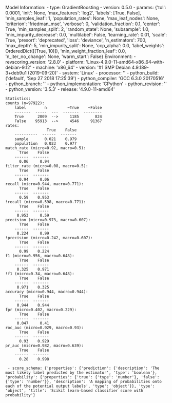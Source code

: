 Model Information:
	 - type: GradientBoosting
	 - version: 0.5.0
	 - params: {'tol': 0.0001, 'init': None, 'max_features': 'log2', 'labels': [True, False], 'min_samples_leaf': 1, 'population_rates': None, 'max_leaf_nodes': None, 'criterion': 'friedman_mse', 'verbose': 0, 'validation_fraction': 0.1, 'center': True, 'min_samples_split': 2, 'random_state': None, 'subsample': 1.0, 'min_impurity_decrease': 0.0, 'multilabel': False, 'learning_rate': 0.01, 'scale': True, 'presort': 'deprecated', 'loss': 'deviance', 'n_estimators': 700, 'max_depth': 5, 'min_impurity_split': None, 'ccp_alpha': 0.0, 'label_weights': OrderedDict([(True, 10)]), 'min_weight_fraction_leaf': 0.0, 'n_iter_no_change': None, 'warm_start': False}
	Environment:
	 - revscoring_version: '2.8.0'
	 - platform: 'Linux-4.9.0-11-amd64-x86_64-with-debian-9.12'
	 - machine: 'x86_64'
	 - version: '#1 SMP Debian 4.9.189-3+deb9u1 (2019-09-20)'
	 - system: 'Linux'
	 - processor: ''
	 - python_build: ('default', 'Sep 27 2018 17:25:39')
	 - python_compiler: 'GCC 6.3.0 20170516'
	 - python_branch: ''
	 - python_implementation: 'CPython'
	 - python_revision: ''
	 - python_version: '3.5.3'
	 - release: '4.9.0-11-amd64'
	
	Statistics:
	counts (n=97922):
		label        n         ~True    ~False
		-------  -----  ---  -------  --------
		True      2009  -->     1185       824
		False    95913  -->     4546     91367
	rates:
		              True    False
		----------  ------  -------
		sample       0.021    0.979
		population   0.023    0.977
	match_rate (micro=0.92, macro=0.5):
		  True    False
		------  -------
		  0.06     0.94
	filter_rate (micro=0.08, macro=0.5):
		  True    False
		------  -------
		  0.94     0.06
	recall (micro=0.944, macro=0.771):
		  True    False
		------  -------
		  0.59    0.953
	!recall (micro=0.598, macro=0.771):
		  True    False
		------  -------
		 0.953     0.59
	precision (micro=0.973, macro=0.607):
		  True    False
		------  -------
		 0.224     0.99
	!precision (micro=0.242, macro=0.607):
		  True    False
		------  -------
		  0.99    0.224
	f1 (micro=0.956, macro=0.648):
		  True    False
		------  -------
		 0.325    0.971
	!f1 (micro=0.34, macro=0.648):
		  True    False
		------  -------
		 0.971    0.325
	accuracy (micro=0.944, macro=0.944):
		  True    False
		------  -------
		 0.944    0.944
	fpr (micro=0.402, macro=0.229):
		  True    False
		------  -------
		 0.047     0.41
	roc_auc (micro=0.929, macro=0.93):
		  True    False
		------  -------
		  0.93    0.929
	pr_auc (micro=0.982, macro=0.639):
		  True    False
		------  -------
		  0.28    0.998
	
	 - score_schema: {'properties': {'prediction': {'description': 'The most likely label predicted by the estimator', 'type': 'boolean'}, 'probability': {'properties': {'true': {'type': 'number'}, 'false': {'type': 'number'}}, 'description': 'A mapping of probabilities onto each of the potential output labels', 'type': 'object'}}, 'type': 'object', 'title': 'Scikit learn-based classifier score with probability'}

